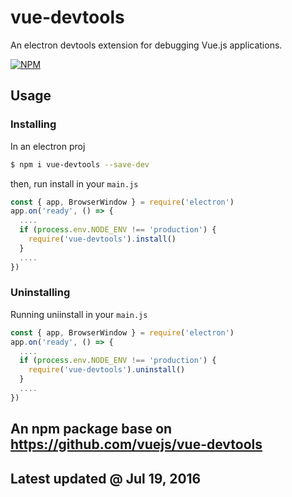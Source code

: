 # vue-devtools

An electron devtools extension for debugging Vue.js applications.

[![NPM](https://nodei.co/npm/vue-devtools.png)](https://nodei.co/npm/vue-devtools/)

## Usage

### Installing
In an electron proj

```bash
$ npm i vue-devtools --save-dev
```

then, run install in your `main.js`

```javascript
const { app, BrowserWindow } = require('electron')
app.on('ready', () => {
  ....
  if (process.env.NODE_ENV !== 'production') {
    require('vue-devtools').install()
  }
  ....
})
```

### Uninstalling

Running uniinstall in your `main.js`

```javascript
const { app, BrowserWindow } = require('electron')
app.on('ready', () => {
  ....
  if (process.env.NODE_ENV !== 'production') {
    require('vue-devtools').uninstall()
  }
  ....
})
```



## An npm package base on https://github.com/vuejs/vue-devtools

## Latest updated @ Jul 19, 2016
